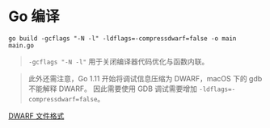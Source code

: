 # Go 编译

```
go build -gcflags "-N -l" -ldflags=-compressdwarf=false -o main main.go

```

> `-gcflags "-N -l"` 用于关闭编译器代码优化与函数内联。

> 此外还需注意，Go 1.11 开始将调试信息压缩为 DWARF，macOS 下的 gdb 不能解释 DWARF。 因此需要使用 GDB 调试需要增加 `-ldflags=-compressdwarf=false`。

[DWARF 文件格式](https://www.ibm.com/developerworks/cn/aix/library/au-dwarf-debug-format/index.html)